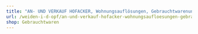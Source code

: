 ```yaml
---
title: "AN- UND VERKAUF HOFACKER, Wohnungsauflösungen, Gebrauchtwarenund Möbel A-Z"
url: /weiden-i-d-opf/an-und-verkauf-hofacker-wohnungsaufloesungen-gebrauchtwarenund-moebel-a-z/
shop: Gebrauchtwaren
---
```

